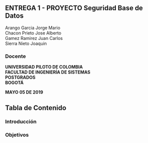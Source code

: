 
## ENTREGA 1 - PROYECTO Seguridad Base de Datos ##



Arango Garcia Jorge Mario  
Chacon Prieto Jose Alberto  
Gamez Ramirez Juan Carlos  
Sierra Nieto Joaquin  


### Docente



**UNIVERSIDAD PILOTO DE COLOMBIA**  
**FACULTAD DE INGENIERÍA DE SISTEMAS**  
**POSTGRADOS**  
**BOGOTÁ**  

**MAYO 05 DE 2019**






## Tabla de Contenido




### Introducción

### Objetivos













